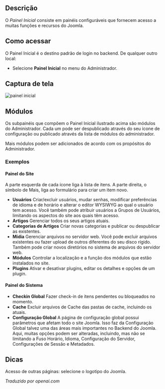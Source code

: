 <!-- Filename: Help4.x:Site_Control_Panel / Display title: Painel Inicial -->

## Descrição

O *Painel Inicial* consiste em painéis configuráveis que fornecem acesso a muitas funções e recursos do Joomla.

## Como acessar

O Painel Inicial é o destino padrão de login no backend. De qualquer outro local:
* Selecione **Painel Inicial** no menu do Administrador.

## Captura de tela

![painel inicial](../../../pt/images/site/home-dashboard.png)

## Módulos

Os subpainéis que compõem o Painel Inicial ilustrado acima são módulos do Administrador. Cada um pode ser despublicado através do seu ícone de configuração ou publicado através da lista de módulos do administrador.

Mais módulos podem ser adicionados de acordo com os propósitos do Administrador.

### Exemplos

#### Painel do Site

A parte esquerda de cada ícone liga à lista de itens. A parte direita, o símbolo de Mais, liga ao formulário para criar um item novo.

- **Usuários**
  Criar/excluir usuários, mudar senhas, modificar preferências de idioma e de horário e alterar o editor WYSIWYG ao qual o usuário tem acesso. Você também pode atribuir usuários a Grupos de Usuários, limitando os aspectos do site aos quais têm acesso.
- **Artigos**
  Gerenciar todos os seus artigos atuais.
- **Categorias de Artigos**
  Criar novas categorias e publicar ou despublicar as existentes.
- **Mídia**
  Gerenciar arquivos no servidor web. Você pode excluir arquivos existentes ou fazer upload de outros diferentes do seu disco rígido. Também pode criar novos diretórios no sistema de arquivos do servidor web.
- **Módulos**
  Controlar a localização e a função dos módulos que estão instalados no site.
- **Plugins**
  Ativar e desativar plugins, editar os detalhes e opções de um plugin.

#### Painel do Sistema

- **Checkin Global**
  Fazer check-in de itens pendentes ou bloqueados no momento.
- **Cache** Excluir arquivos de Cache das pastas de cache, incluindo os atuais.
- **Configuração Global**
  A página de configuração global possui parâmetros que afetam todo o site Joomla. Isso faz da Configuração Global talvez uma das áreas mais importantes no Backend do Joomla. Aqui, muitas opções podem ser alteradas, incluindo, mas não se limitando a Fuso Horário, Idioma, Configuração do Servidor, Configurações de Sessão e Metadados.

## Dicas

Acesso de outras páginas: selecione o logotipo do Joomla.

*Traduzido por openai.com*

